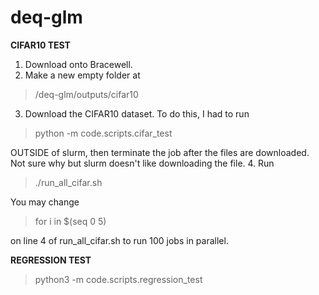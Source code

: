 # deq-glm

**CIFAR10 TEST**
1. Download onto Bracewell. 
2. Make a new empty folder at 
>/deq-glm/outputs/cifar10
3. Download the CIFAR10 dataset. To do this, I had to run 
>python -m code.scripts.cifar_test 

OUTSIDE of slurm, then terminate the job after the files are downloaded. Not sure why but slurm doesn't like downloading the file.
4. Run
> ./run_all_cifar.sh

You may change 
>for i in $(seq 0 5)

on line 4 of run_all_cifar.sh to run 100 jobs in parallel.



**REGRESSION TEST**
>python3 -m code.scripts.regression_test
